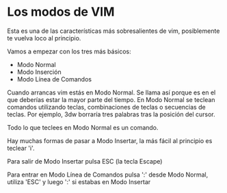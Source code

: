 
Los modos de VIM
================

Esta es una de las características más sobresalientes de vim, posiblemente te vuelva loco al principio.

Vamos a empezar con los tres más básicos:
* Modo Normal
* Modo Inserción
* Modo Línea de Comandos

Cuando arrancas vim estás en Modo Normal. Se llama así porque es en el que deberías estar la mayor parte del tiempo. En Modo Normal se teclean comandos utilizando teclas, combinaciones de teclas o secuencias de teclas. Por ejemplo, 3dw borraría tres palabras tras la posición del cursor.

Todo lo que teclees en Modo Normal es un comando.

Hay muchas formas de pasar a Modo Insertar, la más fácil al principio es teclear 'i'.

Para salir de Modo Insertar pulsa ESC (la tecla Escape)

Para entrar en Modo Línea de Comandos pulsa ':' desde Modo Normal, utiliza 'ESC' y luego ':' si estabas en Modo Insertar 
